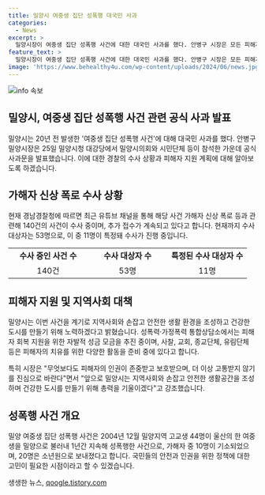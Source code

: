 ```yaml
---
title: 밀양시 여중생 집단 성폭행 대국민 사과
categories:
  - News
excerpt: >
  밀양시장이 여중생 집단 성폭행 사건에 대한 대국민 사과를 했다. 안병구 시장은 모든 피해자와 가족들에게 진심으로 사과하며, 지역사회와 손잡고 안전한 도시를 만들기 위해 노력할 것을 약속했다. 현재 경찰은 사건과 관련된 가해자들에 대해 수사 중이며, 유림단체와 종교단체는 피해자들을 위한 예방 조치 및 치유를 준비 중이다. 이 사건은 20년 전에 발생한 것으로, 여전히 수사가 계속되고 있으며, 추가 접수도 이어지고 있다.
feature_text: >
  밀양시장이 여중생 집단 성폭행 사건에 대한 대국민 사과를 했다. 안병구 시장은 모든 피해자와 가족들에게 진심으로 사과하며, 지역사회와 손잡고 안전한 도시를 만들기 위해 노력할 것을 약속했다. 현재 경찰은 사건과 관련된 가해자들에 대해 수사 중이며, 유림단체와 종교단체는 피해자들을 위한 예방 조치 및 치유를 준비 중이다. 이 사건은 20년 전에 발생한 것으로, 여전히 수사가 계속되고 있으며, 추가 접수도 이어지고 있다.
image: 'https://www.behealthy4u.com/wp-content/uploads/2024/06/news.jpg'
---
```


<p><img src="https://www.behealthy4u.com/wp-content/uploads/2024/06/news.jpg" alt="info 속보" /></p>

<h2 data-ke-size="size26">밀양시, 여중생 집단 성폭행 사건 관련 공식 사과 발표</h2>

<p data-ke-size="size16">밀양시는 20년 전 발생한 '여중생 집단 성폭행 사건'에 대해 대국민 사과를 했다. 안병구 밀양시장은 25일 밀양시청 대강당에서 밀양시의회와 시민단체 등이 참석한 가운데 공식 사과문을 발표했습니다. 이에 대한 경찰의 수사 상황과 피해자 지원 계획에 대해 알아보도록 하겠습니다.</p>

<h2 data-ke-size="size24">가해자 신상 폭로 수사 상황</h2>

<p data-ke-size="size16">현재 경남경찰청에 따르면 최근 유튜브 채널을 통해 해당 사건 가해자 신상 폭로 등과 관련해 140건의 사건이 수사 중이며, 추가 접수가 계속되고 있다고 합니다. 현재까지 수사 대상자는 53명으로, 이 중 11명이 특정돼 수사가 진행 중입니다.</p>

<table>
  <colgroup>
    <col width="33.333332%">
    <col width="33.333332%">
    <col width="33.333332%">
  </colgroup>
  <tbody>
    <tr>
        <td style="text-align: center; height: 17px;"><b>수사 중인 사건 수</b></td>
        <td style="text-align: center; height: 17px;"><b>수사 대상자 수</b></td>
        <td style="text-align: center; height: 17px;"><b>특정된 수사 대상자 수</b></td>
    </tr>
    <tr>
        <td style="text-align: center; height: 17px;">140건</td>
        <td style="text-align: center; height: 17px;">53명</td>
        <td style="text-align: center; height: 17px;">11명</td>
    </tr>
  </tbody>
</table>

<h2 data-ke-size="size24">피해자 지원 및 지역사회 대책</h2>

<p data-ke-size="size16">밀양시는 이번 사건을 계기로 지역사회와 손잡고 안전한 생활 환경을 조성하고 건강한 도시를 만들기 위해 노력하겠다고 밝혔습니다. 성폭력·가정폭력 통합상담소에서는 피해자 회복 지원을 위한 자발적 성금 모금을 추진 중이며, 사찰, 교회, 종교단체, 유림단체 등은 피해자의 치유를 위한 다양한 활동을 준비 중에 있다고 합니다.</p>

<p data-ke-size="size16">특히 시장은 "무엇보다도 피해자의 인권이 존중받고 보호받으며, 더 이상 고통받지 않기를 진심으로 바란다"면서 "앞으로 밀양시는 지역사회와 손잡고 안전한 생활공간을 조성하며 건강한 도시를 만들기 위해 총력을 기울이겠다"고 강조했습니다.</p>

<h2 data-ke-size="size24">성폭행 사건 개요</h2>

<p data-ke-size="size16">밀양 여중생 집단 성폭행 사건은 2004년 12월 밀양지역 고교생 44명이 울산의 한 여중생을 밀양으로 불러내 1년간 지속해 성폭행한 사건으로, 가해자 중 10명이 기소되었으며, 20명은 소년원으로 보내졌다고 합니다. 국민들의 안전과 인권을 위한 정책에 대한 고민이 필요한 시점이라고 할 수 있겠습니다.</p>
생생한 뉴스, <a href="https://qoogle.tistory.com" rel="dofollow">qoogle.tistory.com</a>


